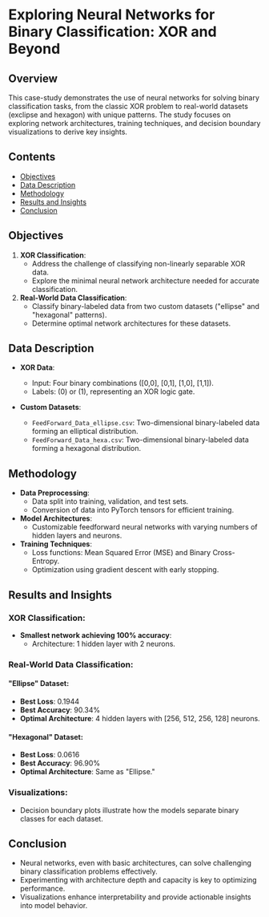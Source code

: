  **Exploring Neural Networks for Binary Classification: XOR and Beyond**
==========================================================================

## **Overview**
This case-study demonstrates the use of neural networks for solving binary classification tasks, from the classic XOR problem to real-world datasets (exclipse and hexagon) with unique patterns. The study focuses on exploring network architectures, training techniques, and decision boundary visualizations to derive key insights.


## **Contents**
- [Objectives](#objectives)
- [Data Description](#data-description)
- [Methodology](#methodology)
- [Results and Insights](#results-and-insights)
- [Conclusion](#conclusion)


## **Objectives**
1. **XOR Classification**:
   - Address the challenge of classifying non-linearly separable XOR data.
   - Explore the minimal neural network architecture needed for accurate classification.
2. **Real-World Data Classification**:
   - Classify binary-labeled data from two custom datasets ("ellipse" and "hexagonal" patterns).
   - Determine optimal network architectures for these datasets.


## **Data Description**
- **XOR Data**:
  - Input: Four binary combinations \([0,0], [0,1], [1,0], [1,1]\).
  - Labels: \(0\) or \(1\), representing an XOR logic gate.

- **Custom Datasets**:
  - `FeedForward_Data_ellipse.csv`: Two-dimensional binary-labeled data forming an elliptical distribution.
  - `FeedForward_Data_hexa.csv`: Two-dimensional binary-labeled data forming a hexagonal distribution.


## **Methodology**
- **Data Preprocessing**:
  - Data split into training, validation, and test sets.
  - Conversion of data into PyTorch tensors for efficient training.
- **Model Architectures**:
  - Customizable feedforward neural networks with varying numbers of hidden layers and neurons.
- **Training Techniques**:
  - Loss functions: Mean Squared Error (MSE) and Binary Cross-Entropy.
  - Optimization using gradient descent with early stopping.


## **Results and Insights**
### XOR Classification:
- **Smallest network achieving 100% accuracy**:
  - Architecture: 1 hidden layer with 2 neurons.

### Real-World Data Classification:
#### **"Ellipse" Dataset**:
- **Best Loss**: 0.1944
- **Best Accuracy**: 90.34%
- **Optimal Architecture**: 4 hidden layers with [256, 512, 256, 128] neurons.

#### **"Hexagonal" Dataset**:
- **Best Loss**: 0.0616
- **Best Accuracy**: 96.90%
- **Optimal Architecture**: Same as "Ellipse."

### Visualizations:
- Decision boundary plots illustrate how the models separate binary classes for each dataset.


## **Conclusion**
- Neural networks, even with basic architectures, can solve challenging binary classification problems effectively.
- Experimenting with architecture depth and capacity is key to optimizing performance.
- Visualizations enhance interpretability and provide actionable insights into model behavior.

